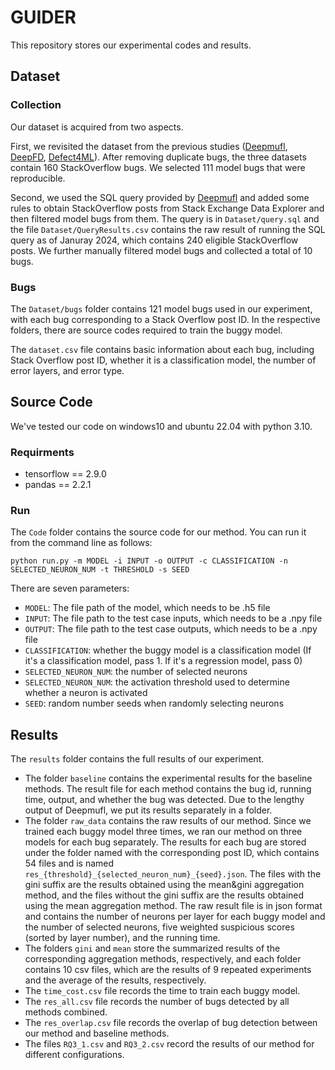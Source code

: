 # GUIDER
This repository stores our experimental codes and results.

## Dataset
### Collection

Our dataset is acquired from two aspects.

First, we revisited the dataset from the previous studies ([Deepmufl](https://github.com/ali-ghanbari/deepmufl-ase-2023), [DeepFD](https://github.com/ArabelaTso/DeepFD), [Defect4ML](https://github.com/mohmehmo/defects4ml)). After removing duplicate bugs, the three datasets contain 160 StackOverflow bugs. 
We selected 111 model bugs that were reproducible.

Second, we used the SQL query provided by [Deepmufl](https://github.com/ali-ghanbari/deepmufl-ase-2023) and added some rules to obtain StackOverflow posts from Stack Exchange Data Explorer and then filtered model bugs from them. The query is in `Dataset/query.sql` and the file `Dataset/QueryResults.csv` contains the raw result of running the SQL query as of Januray 2024, which contains 240 eligible StackOverflow posts. We further manually filtered model bugs and collected a total of 10 bugs.

### Bugs
The `Dataset/bugs` folder contains 121 model bugs used in our experiment, with each bug corresponding to a Stack Overflow post ID. In the respective folders, there are source codes required to train the buggy model.

The `dataset.csv` file contains basic information about each bug, including Stack Overflow post ID, whether it is a classification model, the number of error layers, and error type.


## Source Code
We've tested our code on windows10 and ubuntu 22.04 with python 3.10.

### Requirments
 - tensorflow == 2.9.0
 - pandas == 2.2.1

### Run
The `Code` folder contains the source code for our method. You can run it from the command line as follows:
```
python run.py -m MODEL -i INPUT -o OUTPUT -c CLASSIFICATION -n SELECTED_NEURON_NUM -t THRESHOLD -s SEED
```
There are seven parameters:
 - `MODEL`: The file path of the model, which needs to be .h5 file
 - `INPUT`: The file path to the test case inputs, which needs to be a .npy file
 - `OUTPUT`: The file path to the test case outputs, which needs to be a .npy file
 - `CLASSIFICATION`: whether the buggy model is a classification model (If it's a classification model, pass 1. If it's a regression model, pass 0)
 - `SELECTED_NEURON_NUM`: the number of selected neurons
 - `SELECTED_NEURON_NUM`: the activation threshold used to determine whether a neuron is activated
 - `SEED`: random number seeds when randomly selecting neurons

## Results
The `results` folder contains the full results of our experiment.
 - The folder `baseline` contains the experimental results for the baseline methods. The result file for each method contains the bug id, running time, output, and whether the bug was detected. Due to the lengthy output of Deepmufl, we put its results separately in a folder.
 - The folder `raw_data` contains the raw results of our method. Since we trained each buggy model three times, we ran our method on three models for each bug separately. The results for each bug are stored under the folder named with the corresponding post ID, which contains 54 files and is named `res_{threshold}_{selected_neuron_num}_{seed}.json`. The files with the gini suffix are the results obtained using the mean&gini aggregation method, and the files without the gini suffix are the results obtained using the mean aggregation method. The raw result file is in json format and contains the number of neurons per layer for each buggy model and the number of selected neurons, five weighted suspicious scores (sorted by layer number), and the running time.
 - The folders `gini` and `mean` store the summarized results of the corresponding aggregation methods, respectively, and each folder contains 10 csv files, which are the results of 9 repeated experiments and the average of the results, respectively.
 - The `time_cost.csv` file records the time to train each buggy model. 
 - The `res_all.csv` file records the number of bugs detected by all methods combined. 
 - The `res_overlap.csv` file records the overlap of bug detection between our method and baseline methods. 
 - The files `RQ3_1.csv` and `RQ3_2.csv` record the results of our method for different configurations.